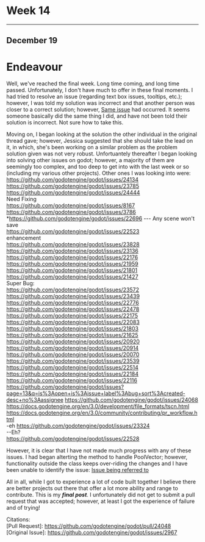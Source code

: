 # Week 14
---

## December 19

# Endeavour

Well, we've reached the final week. Long time coming, and long time passed. Unfortunately, I don't have much to offer in these final moments. I had tried to resolve an issue (regarding text box issues, tooltips, etc.); however, I was told my solution was incorrect and that another person was closer to a correct solution; however, [Same issue](https://github.com/godotengine/godot/pull/24374) had occurred. It seems someone basically did the same thing I did, and have not been told their solution is incorrect. Not sure how to take this.

Moving on, I began looking at the solution the other individual in the original thread gave; however, Jessica suggested that she should take the lead on it, in which, she's been working on a similar problem as the problem solution given was not very robust. Unfortuantely thereafter I began looking into solving other issues on godot; however, a majority of them are seemingly too complex, and too deep to get into with the last week or so (including my various other projects). Other ones I was looking into were:  
https://github.com/godotengine/godot/issues/24134  
https://github.com/godotengine/godot/issues/23785  
https://github.com/godotengine/godot/issues/24444  
Need Fixing  
https://github.com/godotengine/godot/issues/8167  
https://github.com/godotengine/godot/issues/3786  
*https://github.com/godotengine/godot/issues/22696 --- Any scene won't save  
https://github.com/godotengine/godot/issues/22523  
enhancement  
https://github.com/godotengine/godot/issues/23828  
https://github.com/godotengine/godot/issues/23136  
https://github.com/godotengine/godot/issues/22176  
https://github.com/godotengine/godot/issues/21959  
https://github.com/godotengine/godot/issues/21801   
https://github.com/godotengine/godot/issues/21427  
Super Bug:    
https://github.com/godotengine/godot/issues/23572	  
https://github.com/godotengine/godot/issues/23439  
https://github.com/godotengine/godot/issues/22776  
https://github.com/godotengine/godot/issues/22478  
https://github.com/godotengine/godot/issues/22175  
https://github.com/godotengine/godot/issues/22083  
https://github.com/godotengine/godot/issues/21803  
https://github.com/godotengine/godot/issues/21625  
https://github.com/godotengine/godot/issues/20920  
https://github.com/godotengine/godot/issues/20914  
https://github.com/godotengine/godot/issues/20070  
https://github.com/godotengine/godot/issues/23539  
https://github.com/godotengine/godot/issues/22514  
https://github.com/godotengine/godot/issues/22184  
https://github.com/godotengine/godot/issues/22116  
https://github.com/godotengine/godot/issues?page=13&q=is%3Aopen+is%3Aissue+label%3Abug+sort%3Acreated-desc+no%3Aassignee 	https://github.com/godotengine/godot/issues/24068  
https://docs.godotengine.org/en/3.0/development/file_formats/tscn.html https://docs.godotengine.org/en/3.0/community/contributing/pr_workflow.html    
-eh https://github.com/godotengine/godot/issues/23324   
--Eh?  
https://github.com/godotengine/godot/issues/22528  

However, it is clear that I have not made much progress with any of these issues. I had began alterting the method to handle PoolVector; however, functionality outside the class keeps over-riding the changes and I have been unable to identify the issue: [Issue being referred to](https://github.com/godotengine/godot/issues/18328)

All in all, while I got to experience a lot of code built together I believe there are better projects out there that offer a lot more ability and range to contribute. This is my ***final post***. I unfortunately did not get to submit a pull request that was accepted; however, at least I got the experience of failure and of trying!


Citations:   
[Pull Request]: https://github.com/godotengine/godot/pull/24048  
[Original Issue]: https://github.com/godotengine/godot/issues/2967
